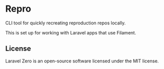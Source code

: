 # Repro

CLI tool for quickly recreating reproduction repos locally.

This is set up for working with Laravel apps that use Filament.

## License

Laravel Zero is an open-source software licensed under the MIT license.
